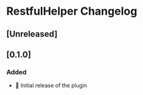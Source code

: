 <!-- Keep a Changelog guide -> https://keepachangelog.com -->

# RestfulHelper Changelog

## [Unreleased]
## [0.1.0]
### Added
- 🎉 Initial release of the plugin
